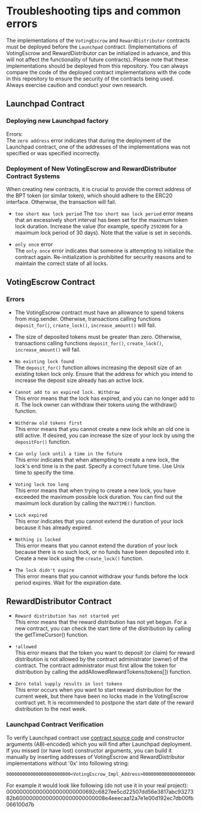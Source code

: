 # Troubleshooting tips and common errors


The implementations of the `VotingEscrow` and `RewardDistributor` contracts must be deployed before the `Launchpad` contract. (Implementations of VotingEscrow and RewardDistributor can be initialized in advance, and this will not affect the functionality of future contracts). Please note that these implementations should be deployed from this repository. You can always compare the code of the deployed contract implementations with the code in this repository to ensure the security of the contracts being used.  
Always exercise caution and conduct your own research.  


## Launchpad Contract  
### Deploying new Launchpad factory  
Errors:  
The `zero address` error indicates that during the deployment of the Launchpad contract, one of the addresses of the implementations was not specified or was specified incorrectly.  

### Deployment of New VotingEscrow and RewardDistributor Contract Systems
When creating new contracts, it is crucial to provide the correct address of the BPT token (or similar token), which should adhere to the ERC20 interface. Otherwise, the transaction will fail.  

- `too short max lock period`
The `too short max lock period` error means that an excessively short interval has been set for the maximum token lock duration. Increase the value (for example, specify `2592000` for a maximum lock period of 30 days). Note that the value is set in seconds.  


- `only once` error  
The `only once` error indicates that someone is attempting to initialize the contract again. Re-initialization is prohibited for security reasons and to maintain the correct state of all locks.  



## VotingEscrow Contract  
### Errors
- The VotingEscrow contract must have an allowance to spend tokens from msg.sender. Otherwise, transactions calling functions `deposit_for()`, `create_lock()`, `increase_amount()` will fail.  

- The size of deposited tokens must be greater than zero. Otherwise, transactions calling functions `deposit_for()`, `create_lock()`, `increase_amount()` will fail.  

- `No existing lock found`  
The `deposit_for()` function allows increasing the deposit size of an existing token lock only. Ensure that the address for which you intend to increase the deposit size already has an active lock.  

- `Cannot add to an expired lock. Withdraw`  
This error means that the lock has expired, and you can no longer add to it. The lock owner can withdraw their tokens using the withdraw() function.  

- `Withdraw old tokens first`  
This error means that you cannot create a new lock while an old one is still active. If desired, you can increase the size of your lock by using the `depositFor()` function.  

- `Can only lock until a time in the future`  
This error indicates that when attempting to create a new lock, the lock's end time is in the past. Specify a correct future time. Use Unix time to specify the time.  

- `Voting lock too long`  
This error means that when trying to create a new lock, you have exceeded the maximum possible lock duration. You can find out the maximum lock duration by calling the `MAXTIME()` function.  

- `Lock expired`  
This error indicates that you cannot extend the duration of your lock because it has already expired.  

- `Nothing is locked`  
This error means that you cannot extend the duration of your lock because there is no such lock, or no funds have been deposited into it. Create a new lock using the `create_lock()` function.  

- `The lock didn't expire`  
This error means that you cannot withdraw your funds before the lock period expires. Wait for the expiration date.  


## RewardDistributor Contract  

- `Reward distribution has not started yet`  
This error means that the reward distribution has not yet begun. For a new contract, you can check the start time of the distribution by calling the getTimeCursor() function.

- `!allowed`  
This error means that the token you want to deposit (or claim) for reward distribution is not allowed by the contract administrator (owner) of the contract. The contract administrator must first allow the token for distribution by calling the addAllowedRewardTokens(tokens[]) function.

- `Zero total supply results in lost tokens`  
This error occurs when you want to start reward distribution for the current week, but there have been no locks made in the VotingEscrow contract yet. It is recommended to postpone the start date of the reward distribution to the next week.


### Launchpad Contract Verification 
To verify Launchpad contract use [contract source code](../contracts/Launchpad.vy) and constructor arguments (ABI-encoded) which you will find after Launchpad deployment.
If you missed (or have lost) constructor arguments, you can build it manually by inserting addresses of VotingEscrow and RewardDistributor implementations without '0x' into following string:  
```
000000000000000000000000<VotingEscrow_Impl_Address>0000000000000000000000000<RewardDistributor_Impl_Address>
```
For example it would look like following (do not use it in your real project):  
000000000000000000000000692c6827ee5cd22507dd56e3817abc9327382b600000000000000000000000008e4eeecaa12a7e1e00d192ec7db00fb066100d7b



